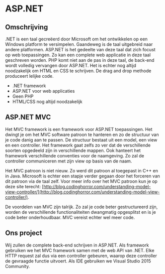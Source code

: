 # ASP.NET #

## Omschrijving ##
.NET is een taal gecreëerd door Microsoft om het ontwikkelen op een Windows platform te versimpelen. Gaandeweg is de taal uitgebreid naar andere platformen. ASP.NET is het gedeelte van deze taal dat zich focust op web toepassingen. Zo kan een complete web applicatie in deze taal geschreven worden. PHP komt niet aan de pas in deze taal, de back-end wordt volledig vervangen door ASP.NET. Het is echter nog altijd noodzakelijk om HTML en CSS te schrijven. De drag and drop methode produceert lelijke code.
 
* .NET framework
* ASP.NET voor web applicaties
* Geen PHP
* HTML/CSS nog altijd noodzakelijk

## ASP.NET MVC ##
Het MVC framework is een framework voor ASP.NET toepassingen. Het dwingt je om het MVC software patroon te hanteren en zo de structuur van je code danig aan te passen. De structuur bestaat uit een model, een view en een controller. Het framework gaat zelfs zo ver dat de verschillende soorten opgedeeld zijn in verschillende mappen. Ook hanteert het framework verschillende conventies voor de naamgeving. Zo zal de controller communiceren met zijn view op basis van de naam.
 
Het MVC patroon is niet nieuw. Zo werd dit patroon al toegepast in C++ en in Java. Microsoft is echter een stapje verder gegaan door het forceren van dit patroon via de taal zelf. Voor meer info over het MVC patroon kun je op deze site terecht: [http://blog.codinghorror.com/understanding-model-view-controller/](http://blog.codinghorror.com/understanding-model-view-controller/).
 
De voordelen van MVC zijn talrijk. Zo zal je code beter gestructureerd zijn, worden de verschillende functionaliteiten dwangmatig opgesplitst en is je code beter onderhoudbaar. MVC vereist echter wel meer code.

## Ons project ##
Wij zullen de complete back-end schrijven in ASP.NET. Als framework gebruiken we het MVC framework samen met de web API van .NET. Elke HTTP request zal dus via een controller gebeuren, waarop deze controller de gevraagde functie uitvoert. Als IDE gebruiken we Visual Studio 2015 Community.